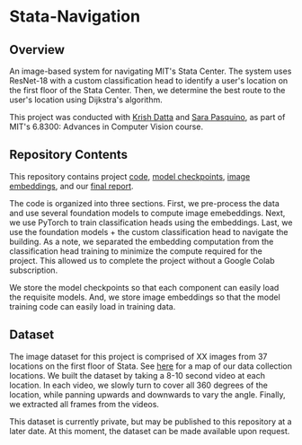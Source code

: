 # Stata-Navigation

## Overview
An image-based system for navigating MIT's Stata Center. The system uses ResNet-18 with a custom classification head to identify a user's location on the first floor of the Stata Center. Then, we determine the best route to the user's location using Dijkstra's algorithm.

This project was conducted with [Krish Datta](https://www.linkedin.com/in/krishanudatta/) and [Sara Pasquino](https://www.linkedin.com/in/sarapasquino/), as part of MIT's 6.8300: Advances in Computer Vision course.

## Repository Contents
This repository contains project [code](https://github.com/haydenratliff/stata-navigation/blob/main/code), [model checkpoints](https://github.com/haydenratliff/stata-navigation/blob/main/model_checkpoints), [image embeddings](https://github.com/haydenratliff/stata-navigation/blob/main/embeddings), and our [final report](https://github.com/haydenratliff/stata-navigation/blob/main/report.pdf).

The code is organized into three sections. First, we pre-process the data and use several foundation models to compute image emebeddings. Next, we use PyTorch to train classification heads using the embeddings. Last, we use the foundation models + the custom classification head to navigate the building. As a note, we separated the embedding computation from the classification head training to minimize the compute required for the project. This allowed us to complete the project without a Google Colab subscription.

We store the model checkpoints so that each component can easily load the requisite models. And, we store image embeddings so that the model training code can easily load in training data.

## Dataset
The image dataset for this project is comprised of XX images from 37 locations on the first floor of Stata. See [here](https://github.com/haydenratliff/stata-navigation/blob/main/data_collection.pdf) for a map of our data collection locations. We built the dataset by taking a 8-10 second video at each location. In each video, we slowly turn to cover all 360 degrees of the location, while panning upwards and downwards to vary the angle. Finally, we extracted all frames from the videos.

This dataset is currently private, but may be published to this repository at a later date. At this moment, the dataset can be made available upon request.